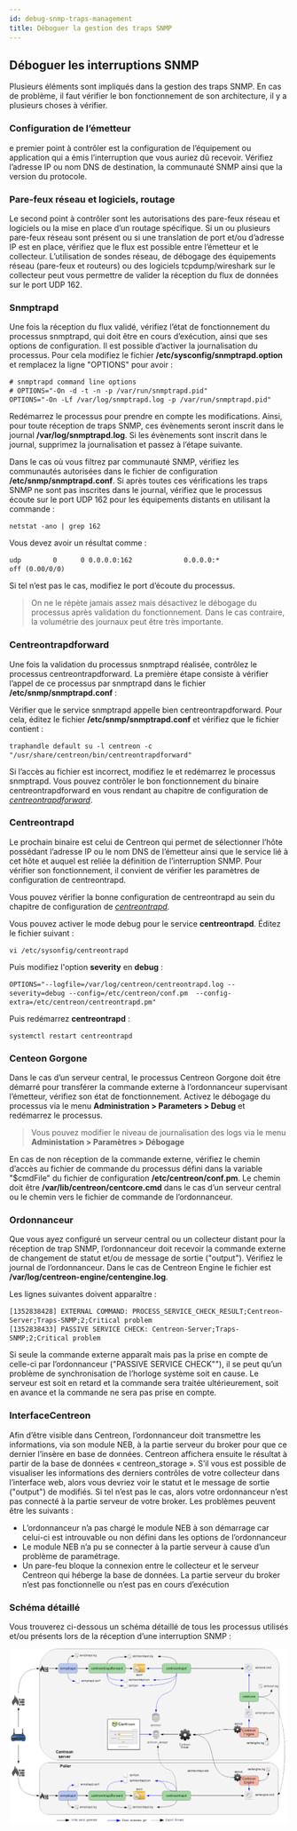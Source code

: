 ```yaml
---
id: debug-snmp-traps-management
title: Déboguer la gestion des traps SNMP
---
```


## Déboguer les interruptions SNMP

Plusieurs éléments sont impliqués dans la gestion des traps SNMP. En cas de problème, il faut vérifier le bon
fonctionnement de son architecture, il y a plusieurs choses à vérifier.

### Configuration de l’émetteur

e premier point à contrôler est la configuration de l’équipement ou application qui a émis l’interruption que vous
auriez dû recevoir. Vérifiez l’adresse IP ou nom DNS de destination, la communauté SNMP ainsi que la version du
protocole.

### Pare-feux réseau et logiciels, routage

Le second point à contrôler sont les autorisations des pare-feux réseau et logiciels ou la mise en place d’un routage
spécifique. Si un ou plusieurs pare-feux réseau sont présent ou si une translation de port et/ou d’adresse IP est en
place, vérifiez que le flux est possible entre l’émetteur et le collecteur. L’utilisation de sondes réseau, de
débogage des équipements réseau (pare-feux et routeurs) ou des logiciels tcpdump/wireshark sur le collecteur peut vous
permettre de valider la réception du flux de données sur le port UDP 162.

### Snmptrapd

Une fois la réception du flux validé, vérifiez l’état de fonctionnement du processus snmptrapd, qui doit être en cours
d’exécution, ainsi que ses options de configuration. Il est possible d’activer la journalisation du processus. Pour
cela modifiez le fichier **/etc/sysconfig/snmptrapd.option** et remplacez la ligne "OPTIONS" pour avoir :

```shell
# snmptrapd command line options
# OPTIONS="-On -d -t -n -p /var/run/snmptrapd.pid"
OPTIONS="-On -Lf /var/log/snmptrapd.log -p /var/run/snmptrapd.pid"
```

Redémarrez le processus pour prendre en compte les modifications. Ainsi, pour toute réception de traps SNMP, ces
évènements seront inscrit dans le journal **/var/log/snmptrapd.log**. Si les évènements sont inscrit dans le journal,
supprimez la journalisation et passez à l’étape suivante.

Dans le cas où vous filtrez par communauté SNMP, vérifiez les communautés autorisées dans le fichier de configuration
**/etc/snmp/snmptrapd.conf**. Si après toutes ces vérifications les traps SNMP ne sont pas inscrites dans le journal,
vérifiez que le processus écoute sur le port UDP 162 pour les équipements distants en utilisant la commande :

```shell
netstat -ano | grep 162
```

Vous devez avoir un résultat comme :

```shell
udp        0      0 0.0.0.0:162             0.0.0.0:*                           off (0.00/0/0)
```

Si tel n’est pas le cas, modifiez le port d’écoute du processus.

> On ne le répète jamais assez mais désactivez le débogage du processus après validation du fonctionnement. Dans le cas
> contraire, la volumétrie des journaux peut être très importante.

### Centreontrapdforward

Une fois la validation du processus snmptrapd réalisée, contrôlez le processus centreontrapdforward. La première étape
consiste à vérifier l’appel de ce processus par snmptrapd dans le fichier **/etc/snmp/snmptrapd.conf** :

Vérifier que le service snmptrapd appelle bien centreontrapdforward. Pour cela, éditez le fichier **/etc/snmp/snmptrapd.conf**
et vérifiez que le fichier contient :

```shell
traphandle default su -l centreon -c "/usr/share/centreon/bin/centreontrapdforward"
```

Si l’accès au fichier est incorrect, modifiez le et redémarrez le processus snmptrapd. Vous pouvez contrôler le bon
fonctionnement du binaire centreontrapdforward en vous rendant au chapitre de configuration de
*[centreontrapdforward](enable-snmp-traps.md#centreontrapdforward)*.

### Centreontrapd

Le prochain binaire est celui de Centreon qui permet de sélectionner l’hôte possédant l’adresse IP ou le nom DNS de
l’émetteur ainsi que le service lié à cet hôte et auquel est reliée la définition de l’interruption SNMP. Pour vérifier
son fonctionnement, il convient de vérifier les paramètres de configuration de centreontrapd.

Vous pouvez vérifier la bonne configuration de centreontrapd au sein du chapitre de configuration de
*[centreontrapd](enable-snmp-traps.md#centreontrapd)*.

Vous pouvez activer le mode debug pour le service **centreontrapd**. Éditez le fichier suivant :

```shell
vi /etc/sysonfig/centreontrapd
```

Puis modifiez l'option **severity** en **debug** :

```shell
OPTIONS="--logfile=/var/log/centreon/centreontrapd.log --severity=debug --config=/etc/centreon/conf.pm  --config-extra=/etc/centreon/centreontrapd.pm"
```

Puis redémarrez **centreontrapd** :

```shell
systemctl restart centreontrapd
```

### Centeon Gorgone

Dans le cas d’un serveur central, le processus Centreon Gorgone doit être démarré pour transférer la commande externe à
l’ordonnanceur supervisant l’émetteur, vérifiez son état de fonctionnement. Activez le débogage du processus via le
menu **Administration > Parameters > Debug** et redémarrez le processus.

> Vous pouvez modifier le niveau de journalisation des logs  via le menu **Administation > Paramètres > Débogage**

En cas de non réception de la commande externe, vérifiez le chemin d’accès au fichier de commande du processus défini
dans la variable "$cmdFile" du fichier de configuration **/etc/centreon/conf.pm**. Le chemin doit être 
**/var/lib/centreon/centcore.cmd** dans le cas d’un serveur central ou le chemin vers le fichier de commande de
l’ordonnanceur.

### Ordonnanceur

Que vous ayez configuré un serveur central ou un collecteur distant pour la réception de trap SNMP, l’ordonnanceur
doit recevoir la commande externe de changement de statut et/ou de message de sortie ("output"). Vérifiez le journal
de l’ordonnanceur. Dans le cas de Centreon Engine le fichier est **/var/log/centreon-engine/centengine.log**.

Les lignes suivantes doivent apparaître :

```shell
[1352838428] EXTERNAL COMMAND: PROCESS_SERVICE_CHECK_RESULT;Centreon-Server;Traps-SNMP;2;Critical problem
[1352838433] PASSIVE SERVICE CHECK: Centreon-Server;Traps-SNMP;2;Critical problem
```

Si seule la commande externe apparaît mais pas la prise en compte de celle-ci par l’ordonnanceur ("PASSIVE SERVICE CHECK""),
il se peut qu’un problème de synchronisation de l’horloge système soit en cause. Le serveur est soit en retard et la
commande sera traitée ultérieurement, soit en avance et la commande ne sera pas prise en compte.

### InterfaceCentreon

Afin d’être visible dans Centreon, l’ordonnanceur doit transmettre les informations, via son module NEB, à la partie
serveur du broker pour que ce dernier l’insère en base de données. Centreon affichera ensuite le résultat à partir de
la base de données « centreon_storage ». S’il vous est possible de visualiser les informations des derniers contrôles
de votre collecteur dans l’interface web, alors vous devriez voir le statut et le message de sortie ("output") de
modifiés. Si tel n’est pas le cas, alors votre ordonnanceur n’est pas connecté à la partie serveur de votre broker. Les
problèmes peuvent être les suivants :

* L’ordonnanceur n’a pas chargé le module NEB à son démarrage car celui-ci est introuvable ou non défini dans les
  options de l’ordonnanceur
* Le module NEB n’a pu se connecter à la partie serveur à cause d’un problème de paramétrage.
* Un pare-feu bloque la connexion entre le collecteur et le serveur Centreon qui héberge la base de données. La partie
  serveur du broker n’est pas fonctionnelle ou n’est pas en cours d’exécution

### Schéma détaillé

Vous trouverez ci-dessous un schéma détaillé de tous les processus utilisés et/ou présents lors de la réception d’une
interruption SNMP :

![image](../../assets/configuration/kcentreontrapd_schema.png)
